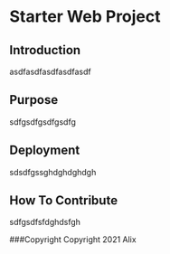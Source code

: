 # Starter Web Project

## Introduction
asdfasdfasdfasdfasdf

## Purpose
sdfgsdfgsdfgsdfg

## Deployment
sdsdfgssghdghdghdgh

## How To Contribute
sdfgsdfsfdghdsfgh


###Copyright
Copyright 2021 Alix

